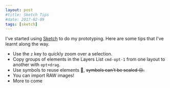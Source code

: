 ```yaml
---
layout: post
#title: Sketch Tips
#date: 2017-02-09
tags: [sketch]
---
```


I've started using [Sketch](https://www.sketchapp.com "Sketch App") to do my prototyping. Here are some tips that I've learnt along the way.

- Use the `z` key to quickly zoom over a selection.
- Copy groups of elements in the Layers List `cmd-opt-1` from one layout to another with `opt+drag`.
- Use symbols to reuse elements 🙂, <del>symbols can't be scaled ☹️<del>.
- You can import RAW images!
- More to come
